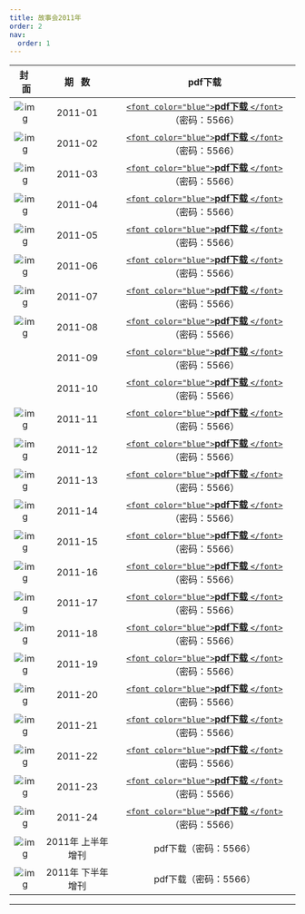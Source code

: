 ```yaml
---
title: 故事会2011年
order: 2
nav:
  order: 1
---
```

|                               封   面                               |     期   数     |                                                            pdf下载                                                            |
| :-------------------------------------------------------------------: | :----------------: | :---------------------------------------------------------------------------------------------------------------------------: |
|      ![img](../../../public/images/gushihui/gsh2011/gsh201101.jpg)      |      2011-01      | [`<font color="blue">`**pdf下载** `</font>`](https://url97.ctfile.com/f/799297-1457769028-d33429?p=5566)（密码：5566） |
|      ![img](../../../public/images/gushihui/gsh2011/gsh201102.jpg)      |      2011-02      | [`<font color="blue">`**pdf下载** `</font>`](https://url97.ctfile.com/f/799297-1457769040-0dcec0?p=5566)（密码：5566） |
|      ![img](../../../public/images/gushihui/gsh2011/gsh201103.jpg)      |      2011-03      | [`<font color="blue">`**pdf下载** `</font>`](https://url97.ctfile.com/f/799297-1457769049-8ca361?p=5566)（密码：5566） |
|      ![img](../../../public/images/gushihui/gsh2011/gsh201104.jpg)      |      2011-04      | [`<font color="blue">`**pdf下载** `</font>`](https://url97.ctfile.com/f/799297-1457769061-2d50ef?p=5566)（密码：5566） |
|      ![img](../../../public/images/gushihui/gsh2011/gsh201105.jpg)      |      2011-05      | [`<font color="blue">`**pdf下载** `</font>`](https://url97.ctfile.com/f/799297-1457769073-3205d1?p=5566)（密码：5566） |
|      ![img](../../../public/images/gushihui/gsh2011/gsh201106.jpg)      |      2011-06      | [`<font color="blue">`**pdf下载** `</font>`](https://url97.ctfile.com/f/799297-1457769082-0b796b?p=5566)（密码：5566） |
|      ![img](../../../public/images/gushihui/gsh2011/gsh201107.jpg)      |      2011-07      | [`<font color="blue">`**pdf下载** `</font>`](https://url97.ctfile.com/f/799297-1457769091-a5f9cd?p=5566)（密码：5566） |
|      ![img](../../../public/images/gushihui/gsh2011/gsh201108.jpg)      |      2011-08      | [`<font color="blue">`**pdf下载** `</font>`](https://url97.ctfile.com/f/799297-1457769106-0fb833?p=5566)（密码：5566） |
|                                                                      |      2011-09      | [`<font color="blue">`**pdf下载** `</font>`](https://url97.ctfile.com/f/799297-1457769115-6a3077?p=5566)（密码：5566） |
|                                                                      |      2011-10      | [`<font color="blue">`**pdf下载** `</font>`](https://url97.ctfile.com/f/799297-1457769133-75d01b?p=5566)（密码：5566） |
|      ![img](../../../public/images/gushihui/gsh2011/gsh201111.jpg)      |      2011-11      | [`<font color="blue">`**pdf下载** `</font>`](https://url97.ctfile.com/f/799297-1457769154-15be2c?p=5566)（密码：5566） |
|      ![img](../../../public/images/gushihui/gsh2011/gsh201112.jpg)      |      2011-12      | [`<font color="blue">`**pdf下载** `</font>`](https://url97.ctfile.com/f/799297-1457769172-f2c674?p=5566)（密码：5566） |
|      ![img](../../../public/images/gushihui/gsh2011/gsh201113.jpg)      |      2011-13      | [`<font color="blue">`**pdf下载** `</font>`](https://url97.ctfile.com/f/799297-1457769190-9c1de5?p=5566)（密码：5566） |
|      ![img](../../../public/images/gushihui/gsh2011/gsh201114.jpg)      |      2011-14      | [`<font color="blue">`**pdf下载** `</font>`](https://url97.ctfile.com/f/799297-1457769208-60fb80?p=5566)（密码：5566） |
|      ![img](../../../public/images/gushihui/gsh2011/gsh201115.jpg)      |      2011-15      | [`<font color="blue">`**pdf下载** `</font>`](https://url97.ctfile.com/f/799297-1457769238-fd7431?p=5566)（密码：5566） |
|      ![img](../../../public/images/gushihui/gsh2011/gsh201116.jpg)      |      2011-16      | [`<font color="blue">`**pdf下载** `</font>`](https://url97.ctfile.com/f/799297-1457769265-4c5b9c?p=5566)（密码：5566） |
|      ![img](../../../public/images/gushihui/gsh2011/gsh201117.jpg)      |      2011-17      | [`<font color="blue">`**pdf下载** `</font>`](https://url97.ctfile.com/f/799297-1457769295-c8abf6?p=5566)（密码：5566） |
|      ![img](../../../public/images/gushihui/gsh2011/gsh201118.jpg)      |      2011-18      | [`<font color="blue">`**pdf下载** `</font>`](https://url97.ctfile.com/f/799297-1457769304-d9f068?p=5566)（密码：5566） |
|      ![img](../../../public/images/gushihui/gsh2011/gsh201119.jpg)      |      2011-19      | [`<font color="blue">`**pdf下载** `</font>`](https://url97.ctfile.com/f/799297-1457769319-1c167b?p=5566)（密码：5566） |
|      ![img](../../../public/images/gushihui/gsh2011/gsh201120.jpg)      |      2011-20      | [`<font color="blue">`**pdf下载** `</font>`](https://url97.ctfile.com/f/799297-1457769337-1a3baa?p=5566)（密码：5566） |
|      ![img](../../../public/images/gushihui/gsh2011/gsh201121.jpg)      |      2011-21      | [`<font color="blue">`**pdf下载** `</font>`](https://url97.ctfile.com/f/799297-1457769355-ddf3bb?p=5566)（密码：5566） |
|      ![img](../../../public/images/gushihui/gsh2011/gsh201122.jpg)      |      2011-22      | [`<font color="blue">`**pdf下载** `</font>`](https://url97.ctfile.com/f/799297-1457769370-a7c8d1?p=5566)（密码：5566） |
|      ![img](../../../public/images/gushihui/gsh2011/gsh201123.jpg)      |      2011-23      | [`<font color="blue">`**pdf下载** `</font>`](https://url97.ctfile.com/f/799297-1457769385-70e117?p=5566)（密码：5566） |
|      ![img](../../../public/images/gushihui/gsh2011/gsh201124.jpg)      |      2011-24      | [`<font color="blue">`**pdf下载** `</font>`](https://url97.ctfile.com/f/799297-1457769397-3e0e5f?p=5566)（密码：5566） |
| ![img](../../../public/images/gushihui/gsh2011/gsh2011shangzengkan.jpg) | 2011年 上半年 增刊 |                                                     pdf下载（密码：5566）                                                     |
|  ![img](../../../public/images/gushihui/gsh2011/gsh2011xiazengkan.jpg)  | 2011年 下半年 增刊 |                                                     pdf下载（密码：5566）                                                     |

---
